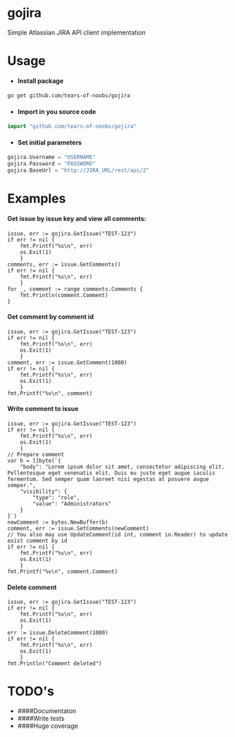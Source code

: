 # gojira                                                                                                                             
Simple Atlassian JIRA API client implementation                                                                                      
                                                                                                                                     
# Usage                                                                                                                              
* #### Install package                                                                                                               
``` sh                                                                                                                               
go get github.com/tears-of-noobs/gojira                                                                                              
```                                                                                                                                  
* #### Import in you source code                                                                                                     
```go                                                                                                                                
import "github.com/tears-of-noobs/gojira"                                                                                            
```                                                                                                                                  
* #### Set initial parameters                                                                                                        
```go                                                                                                                                
gojira.Username = "USERNAME"                                                                                                         
gojira.Password = "PASSWORD"                                                                                                         
gojira.BaseUrl = "http://JIRA_URL/rest/api/2"                                                                                        
```                                                                                                                                  
                                                                                                                                     
# Examples                                                                                                                           
                                                                                                                                     
#### Get issue by issue key and view all comments:                                                                                   
```                                                                                                                                  
issue, err := gojira.GetIssue("TEST-123")                                                                                            
if err != nil {                                                                                                                      
    fmt.Printf("%s\n", err)                                                                                                          
    os.Exit(1)                                                                                                                       
    }                                                                                                                                
comments, err := issue.GetComments()                                                                                                 
if err != nil {                                                                                                                      
    fmt.Printf("%s\n", err)                                                                                                          
    }                                                                                                                                
for _, comment := range comments.Comments {                                                                                          
    fmt.Println(comment.Comment)                                                                                                     
}                                                                                                                                    
```                                                                                                                                  
                                                                                                                                     
#### Get comment by comment id                                                                                                       
```                                                                                                                                  
issue, err := gojira.GetIssue("TEST-123")                                                                                            
if err != nil {                                                                                                                      
    fmt.Printf("%s\n", err)                                                                                                          
    os.Exit(1)                                                                                                                       
    }                                                                                                                                
comment, err := issue.GetComment(1000)                                                                                               
if err != nil {                                                                                                                      
    fmt.Printf("%s\n", err)                                                                                                          
    os.Exit(1)                                                                                                                       
    }                                                                                                                                
fmt.Printf("%v\n", comment)                                                                                                          
```                                                                                                                                  
                                                                                                                                     
#### Write comment to issue                                                                                                          
                                                                                                                                     
```                                                                                                                                  
issue, err := gojira.GetIssue("TEST-123")                                                                                            
if err != nil {                                                                                                                      
    fmt.Printf("%s\n", err)                                                                                                          
    os.Exit(1)                                                                                                                       
    }                                                                                                                                
// Prepare comment                                                                                                                   
var b = []byte(`{                                                                                                                    
    "body": "Lorem ipsum dolor sit amet, consectetur adipiscing elit. Pellentesque eget venenatis elit. Duis eu justo eget augue iaculis fermentum. Sed semper quam laoreet nisi egestas at posuere augue semper.",
    "visibility": {                                                                                                                  
        "type": "role",                                                                                                              
        "value": "Administrators"                                                                                                    
    }                                                                                                                                
}`)                                                                                                                                  
newComment := bytes.NewBuffer(b)                                                                                                     
comment, err := issue.SetComments(newComment)                                                                                        
// You also may use UpdateComment(id int, comment io.Reader) to update exist comment by id                                           
if err != nil {                                                                                                                      
    fmt.Printf("%s\n", err)                                                                                                          
    os.Exit(1)                                                                                                                       
    }                                                                                                                                
fmt.Printf("%v\n", comment.Comment)                                                                                                  
```                                                                                                                                  
                                                                                                                                     
#### Delete comment                                                                                                                  
```                                                                                                                                  
issue, err := gojira.GetIssue("TEST-123")                                                                                            
if err != nil {                                                                                                                      
    fmt.Printf("%s\n", err)                                                                                                          
    os.Exit(1)                                                                                                                       
    }                                                                                                                                
err := issue.DeleteComment(1000)                                                                                                     
if err != nil {                                                                                                                      
    fmt.Printf("%s\n", err)                                                                                                          
    os.Exit(1)                                                                                                                       
    }                                                                                                                                
fmt.Println("Comment deleted")                                                                                                       
```                                                                                                                                  
                                                                                                                                     
# TODO's                                                                                                                             
                                                                                                                                     
 - ####Documentaton                                                                                                                  
 - ####Write tests                                                                                                                   
 - ####Huge coverage                                                                                                                 
                                              
